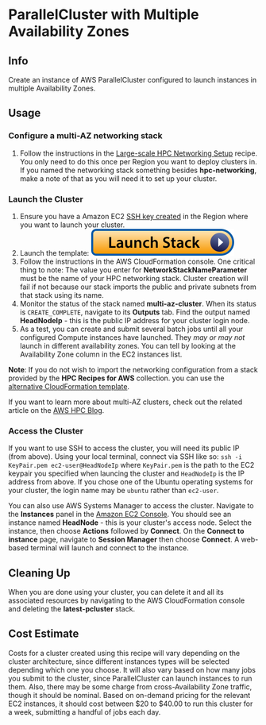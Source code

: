 # ParallelCluster with Multiple Availability Zones

## Info

Create an instance of AWS ParallelCluster configured to launch instances in multiple Availability Zones. 

## Usage

### Configure a multi-AZ networking stack

1. Follow the instructions in the [Large-scale HPC Networking Setup](../../net/hpc_large_scale/README.md) recipe. You only need to do this once per Region you want to deploy clusters in. If you named the networking stack something besides **hpc-networking**, make a note of that as you will need it to set up your cluster. 

### Launch the Cluster

1. Ensure you have a Amazon EC2 [SSH key created](https://docs.aws.amazon.com/AWSEC2/latest/UserGuide/create-key-pairs.html#having-ec2-create-your-key-pair) in the Region where you want to launch your cluster.
2. Launch the template: [![Launch stack](../../../docs/media/launch-stack.svg)](https://us-east-2.console.aws.amazon.com/cloudformation/home?region=us-east-2#/stacks/create/review?stackName=multi-az-cluster&templateURL=https://aws-hpc-recipes.s3.us-east-1.amazonaws.com/main/recipes/pcluster/multi_az/assets/launch.yaml)
3. Follow the instructions in the AWS CloudFormation console. One critical thing to note: The value you enter for **NetworkStackNameParameter** must be the name of your HPC networking stack. Cluster creation will fail if not because our stack imports the public and private subnets from that stack using its name. 
4. Monitor the status of the stack named **multi-az-cluster**. When its status is `CREATE_COMPLETE`, navigate to its **Outputs** tab. Find the output named **HeadNodeIp** - this is the public IP address for your cluster login node.
5. As a test, you can create and submit several batch jobs until all your configured Compute instances have launched. They *may or may not* launch in different availability zones. You can tell by looking at the Availability Zone column in the EC2 instances list. 

**Note**: If you do not wish to import the networking configuration from a stack provided by the **HPC Recipes for AWS** collection. you can use the [alternative CloudFormation template](assets/launch-alt.yaml). 

If you want to learn more about multi-AZ clusters, check out the related article on the [AWS HPC Blog](https://aws.amazon.com/blogs/hpc/multiple-availability-zones-now-supported-in-aws-parallelcluster-3-4/).

### Access the Cluster

If you want to use SSH to access the cluster, you will need its public IP (from above). Using your local terminal, connect via SSH like so: `ssh -i KeyPair.pem ec2-user@HeadNodeIp` where `KeyPair.pem` is the path to the EC2 keypair you specified when launcing the cluster and `HeadNodeIp` is the IP address from above. If you chose one of the Ubuntu operating systems for your cluster, the login name may be `ubuntu` rather than `ec2-user`.

You can also use AWS Systems Manager to access the cluster. Navigate to the **Instances** panel in the [Amazon EC2 Console](https://console.aws.amazon.com/ec2/home?region=us-east-2#Instances). You should see an instance named **HeadNode** - this is your cluster's access node. Select the instance, then choose **Actions** followed by **Connect**. On the **Connect to instance** page, navigate to **Session Manager** then choose **Connect**. A web-based terminal will launch and connect to the instance. 

## Cleaning Up

When you are done using your cluster, you can delete it and all its associated resources by navigating to the AWS CloudFormation console and deleting the **latest-pcluster** stack. 

## Cost Estimate

Costs for a cluster created using this recipe will vary depending on the cluster architecture, since different instances types will be selected depending which one you choose. It will also vary based on how many jobs you submit to the cluster, since ParallelCluster can launch instances to run them. Also, there may be some charge from cross-Availability Zone traffic, though it should be nominal. Based on on-demand pricing for the relevant EC2 instances, it should cost between $20 to $40.00 to run this cluster for a week, submitting a handful of jobs each day. 

